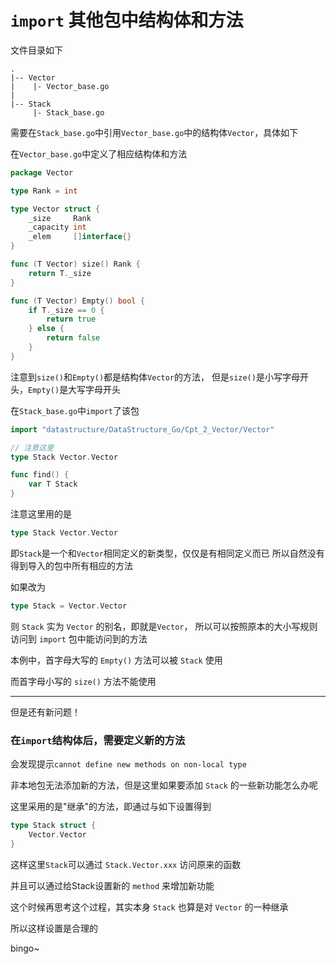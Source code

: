 # `import` 其他包中结构体和方法

文件目录如下
```shell script
.
|-- Vector
|    |- Vector_base.go
|
|-- Stack
     |- Stack_base.go
```

需要在`Stack_base.go`中引用`Vector_base.go`中的结构体`Vector`，具体如下

在`Vector_base.go`中定义了相应结构体和方法

```go
package Vector

type Rank = int

type Vector struct {
	_size     Rank
	_capacity int
	_elem     []interface{}
}

func (T Vector) size() Rank {
	return T._size
}

func (T Vector) Empty() bool {
	if T._size == 0 {
		return true
	} else {
		return false
	}
}
```

注意到`size()`和`Empty()`都是结构体`Vector`的方法，
但是`size()`是小写字母开头，`Empty()`是大写字母开头

在`Stack_base.go`中`import`了该包

```go
import "datastructure/DataStructure_Go/Cpt_2_Vector/Vector"

// 注意这里
type Stack Vector.Vector

func find() {
    var T Stack
}
```

注意这里用的是

```go
type Stack Vector.Vector
```

即`Stack`是一个和`Vector`相同定义的新类型，仅仅是有相同定义而已
所以自然没有得到导入的包中所有相应的方法

如果改为
```go
type Stack = Vector.Vector
```

则 `Stack` 实为 `Vector` 的别名，即就是`Vector`，
所以可以按照原本的大小写规则访问到 `import` 包中能访问到的方法

本例中，首字母大写的 `Empty()` 方法可以被 `Stack` 使用

而首字母小写的 `size()` 方法不能使用

---

但是还有新问题！

### 在`import`结构体后，需要定义新的方法

会发现提示`cannot define new methods on non-local type`

非本地包无法添加新的方法，但是这里如果要添加 `Stack` 的一些新功能怎么办呢

这里采用的是"继承"的方法，即通过与如下设置得到

```go
type Stack struct {
    Vector.Vector
}
```

这样这里`Stack`可以通过 `Stack.Vector.xxx` 访问原来的函数

并且可以通过给Stack设置新的 `method` 来增加新功能

这个时候再思考这个过程，其实本身 `Stack` 也算是对 `Vector` 的一种继承

所以这样设置是合理的

bingo~